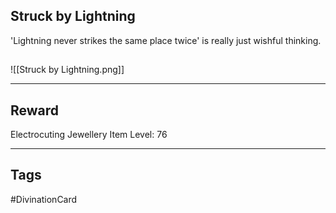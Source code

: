 ## Struck by Lightning
'Lightning never strikes the same place twice'
is really just wishful thinking.
## 
![[Struck by Lightning.png]]

---
## Reward
Electrocuting Jewellery
Item Level: 76

---
## Tags
#DivinationCard